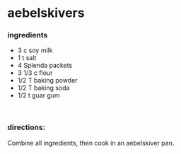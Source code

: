 # aebelskivers

### ingredients
- 3 c soy milk
- 1 t salt
- 4 Splenda packets
- 3 1/3 c flour
- 1/2 T baking powder
- 1/2 T baking soda
- 1/2 t guar gum

<br>

### directions:

Combine all ingredients, then cook in an aebelskiver pan.
